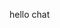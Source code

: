 hello chat
<!---
ktt5git/ktt5git is a ✨ special ✨ repository because its `README.md` (this file) appears on your GitHub profile.
You can click the Preview link to take a look at your changes.
--->
